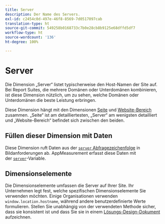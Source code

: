 ```yaml
---
title: Server
description: Der Name des Servers.
exl-id: c2454c0d-497e-46f8-8569-7d0517097cab
translation-type: ht
source-git-commit: 549258b0168733c7b0e28cb8b9125e68dffd5df7
workflow-type: ht
source-wordcount: '136'
ht-degree: 100%

---
```


# Server

Die Dimension „Server“ listet typischerweise den Host-Namen der Site auf. Bei Report Suites, die mehrere Domänen oder Unterdomänen kombinieren, ist diese Dimension nützlich, um zu sehen, welche Domänen oder Unterdomänen die beste Leistung erbringen.

Diese Dimension hängt mit den Dimensionen [Seite](page.md) und [Website-Bereich](site-section.md) zusammen. „Seite“ ist am detailliertesten, „Server“ am wenigsten detailliert und „Website-Bereich“ befindet sich zwischen den beiden.

## Füllen dieser Dimension mit Daten

Diese Dimension ruft Daten aus der [`server` Abfragezeichenfolge](/help/implement/validate/query-parameters.md) in Bildanforderungen ab. AppMeasurement erfasst diese Daten mit der [`server`](/help/implement/vars/page-vars/server.md)-Variable.

## Dimensionselemente

Die Dimensionselemente umfassen die Server auf Ihrer Site. Ihr Unternehmen legt fest, welche spezifischen Dimensionselemente Sie verwenden möchten. Einige Organisationen verwenden `window.location.hostname`, während andere benutzerdefinierte Werte formulieren. Stellen Sie unabhängig von der verwendeten Methode sicher, dass sie konsistent ist und dass Sie sie in einem [Lösungs-Design-Dokument](/help/implement/prepare/solution-design.md) aufzeichnen.
